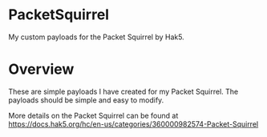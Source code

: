 # PacketSquirrel
My custom payloads for the Packet Squirrel by Hak5.

# Overview
These are simple payloads I have created for my Packet Squirrel.  The payloads should be simple and easy to modify.

More details on the Packet Squirrel can be found at https://docs.hak5.org/hc/en-us/categories/360000982574-Packet-Squirrel
